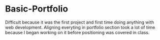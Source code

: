 # Basic-Portfolio

Difficult because it was the first project and first time doing anything with web development.
Aligning everyting in portfolio section took a lot of time because I began working on it before positioning was covered in class.